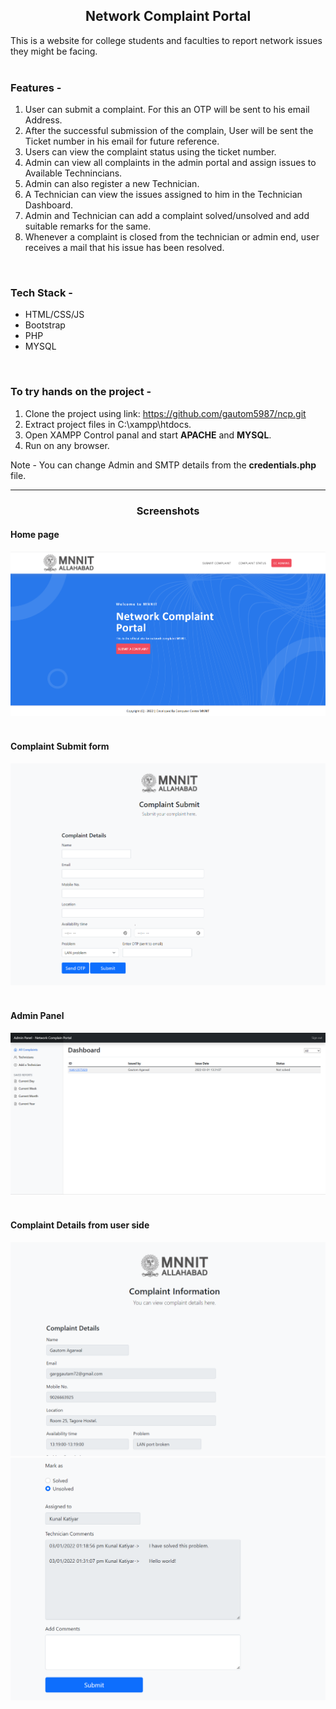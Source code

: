 <h2 align="center"> <b>Network Complaint Portal</b> </h2>
This is a website for college students and faculties to report network issues they might be facing.
<br><br>

### Features - 

1. User can submit a complaint. For this an OTP will be sent to his email Address.
2. After the successful submission of the complain, User will be sent the Ticket number in his email for future reference.
3. Users can view the complaint status using the ticket number.
4. Admin can view all complaints in the admin portal and assign issues to Available Technincians.
5. Admin can also register a new Technician.
6. A Technician can view the issues assigned to him in the Technician Dashboard.
7. Admin and Technician can add a complaint solved/unsolved and add suitable remarks for the same.
8. Whenever a complaint is closed from the technician or admin end, user receives a mail that his issue has been resolved.

<br>

### Tech Stack - 
- HTML/CSS/JS
- Bootstrap
- PHP
- MYSQL

<br>

### To try hands on the project - <br />
1. Clone the project using link: https://github.com/gautom5987/ncp.git
2. Extract project files in C:\xampp\htdocs.
3. Open XAMPP Control panal and start <b>APACHE</b> and <b>MYSQL</b>.
4. Run on any browser.

Note - You can change Admin and SMTP details from the <b>credentials.php</b> file.
<br />
<hr>

<h3 align="center"> <b>Screenshots</b> </h3>

#### Home page
<div>
<img src="screenshots/p1.png">
</div>
<br>

#### Complaint Submit form
<div>
<img src="screenshots/p2.png">
</div><br>

#### Admin Panel
<div>
<img src="screenshots/p3.png">
</div><br>

#### Complaint Details from user side
<div>
<img src="screenshots/p4.png">
<img src="screenshots/p5.png"><br />
</div>











 
